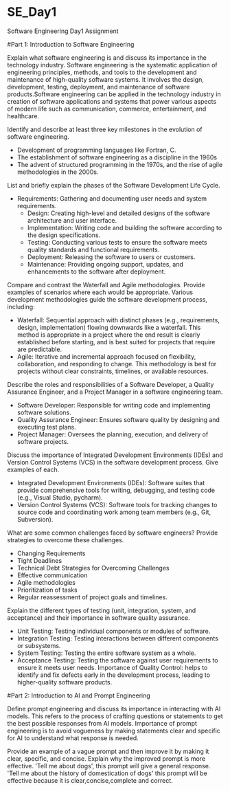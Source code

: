# SE_Day1
Software Engineering Day1 Assignment

#Part 1: Introduction to Software Engineering

Explain what software engineering is and discuss its importance in the technology industry.
Software engineering is the systematic application of engineering principles, methods, and tools to the development and maintenance of high-quality software systems. It involves the design, development, testing, deployment, and maintenance of software products.Software engineering can be applied in the technology industry in creation of software applications and systems that power various aspects of modern life such as communication, commerce, entertainment, and healthcare.


Identify and describe at least three key milestones in the evolution of software engineering.
- Development of programming languages like Fortran, C.
- The establishment of software engineering as a discipline in the 1960s
- The advent of structured programming in the 1970s, and the rise of agile methodologies in the 2000s.


List and briefly explain the phases of the Software Development Life Cycle.
- Requirements: Gathering and documenting user needs and system requirements.
  - Design: Creating high-level and detailed designs of the software architecture and user interface.
  - Implementation: Writing code and building the software according to the design specifications.
  - Testing: Conducting various tests to ensure the software meets quality standards and functional requirements.
  - Deployment: Releasing the software to users or customers.
  - Maintenance: Providing ongoing support, updates, and enhancements to the software after deployment.


Compare and contrast the Waterfall and Agile methodologies. Provide examples of scenarios where each would be appropriate.
Various development methodologies guide the software development process, including:
  - Waterfall: Sequential approach with distinct phases (e.g., requirements, design, implementation) flowing downwards like a waterfall.
    This method is appropriate in a project where the end result is clearly established before starting, and is best suited for projects that require are predictable.
  - Agile: Iterative and incremental approach focused on flexibility, collaboration, and responding to change.
    This methodology is best for projects without clear constraints, timelines, or available resources. 

Describe the roles and responsibilities of a Software Developer, a Quality Assurance Engineer, and a Project Manager in a software engineering team.
  - Software Developer: Responsible for writing code and implementing software solutions.
  - Quality Assurance Engineer: Ensures software quality by designing and executing test plans.
  - Project Manager: Oversees the planning, execution, and delivery of software projects.
    
Discuss the importance of Integrated Development Environments (IDEs) and Version Control Systems (VCS) in the software development process. Give examples of each.
  - Integrated Development Environments (IDEs): Software suites that provide comprehensive tools for writing, debugging, and testing code (e.g., Visual Studio, pycharm).
  - Version Control Systems (VCS): Software tools for tracking changes to source code and coordinating work among team members (e.g., Git, Subversion).

What are some common challenges faced by software engineers? Provide strategies to overcome these challenges.
- Changing Requirements
- Tight Deadlines
- Technical Debt
  Strategies for Overcoming Challenges
 - Effective communication
 - Agile methodologies
 - Prioritization of tasks
 - Regular reassessment of project goals and timelines.
  
Explain the different types of testing (unit, integration, system, and acceptance) and their importance in software quality assurance.
- Unit Testing: Testing individual components or modules of software.
- Integration Testing: Testing interactions between different components or subsystems.
- System Testing: Testing the entire software system as a whole.
- Acceptance Testing: Testing the software against user requirements to ensure it meets user needs.
Importance of Quality Control: helps to identify and fix defects early in the development process, leading to higher-quality software products.


#Part 2: Introduction to AI and Prompt Engineering


Define prompt engineering and discuss its importance in interacting with AI models.
This refers to the process of crafting questions or statements to get the best possible responses from AI models. 
Importance of prompt engineering is to avoid vogueness by making statements clear and specific for AI to understand what response is needed.


Provide an example of a vague prompt and then improve it by making it clear, specific, and concise. Explain why the improved prompt is more effective.
'Tell me about dogs', this prompt will give a general response.
'Tell me about the history of domestication of dogs' this prompt will be effective because it is clear,concise,complete and correct. 
